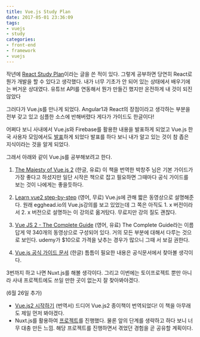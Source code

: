 ```yaml
---
title: Vue.js Study Plan
date: 2017-05-01 23:36:09
tags: 
- vuejs
- study
categories: 
- front-end
- framework
- vuejs
---
```


작년에 [React Study Plan](http://coding-with.me/2016/08/02/react-study-plan/)이라는 글을 쓴 적이 있다.
그렇게 공부하면 당연히 React로 뭔가 개발을 할 수 있다고 생각했다.
내가 너무 기초가 안 되어 있는 상태에서 배우기에는 버거운 상대였다.
유튜브 API를 연동해서 뭔가 만들긴 했지만 온전하게 내 것이 되진 않았다

그러다가 Vue.js를 만나게 되었다. 
Angular1과 React의 장점이라고 생각하는 부분을 전부 갖고 있고 심플한 소스에 반해버렸다 
게다가 가이드도 한글이다!

어쩌다 보니 사내에서 Vue.js와 Firebase를 활용한 내용을 발표하게 되었고
Vue.js 한국 사용자 모임에서도 [발표](https://www.slideshare.net/shoo7830/vuejs-firebase-75249704)하게 되었다 
발표를 하다 보니 내가 알고 있는 것이 참 좁은 지식이라는 것을 알게 되었다.

그래서 아래와 같이 Vue.js를 공부해보려고 한다.

1. [The Majesty of Vue.js 2](https://leanpub.com/vuejs2-korean) (한글, 유료)
 이 책을 번역한 박창주 님은 기본 가이드가 가장 좋다고 하셨지만 일단 시작은 책으로 잡고 필요하면 그때마다 공식 가이드를 보는 것이 나에게는 좋을듯하다.
 
2. [Learn vue2 step-by-step](https://laracasts.com/series/learn-vue-2-step-by-step) (영어, 무료)
Vue.js에 관해 짧은 동영상으로 설명해준다. 원래 egghead.io의 Vue.js강의를 보고 있었는데 그 쪽은 아직도 1. x 버전이라서 2. x 버전으로 설명하는 이 강의로 옮겨탔다. 무료지만 강의 질도 괜찮다.
 
3. [Vue JS 2 - The Complete Guide](https://www.udemy.com/vuejs-2-the-complete-guide/learn/v4/overview) (영어, 유료)
The Complete Guide라는 이름답게 약 340개의 동영상으로 구성되어 있다. 거의 모든 부분에 대해서 다루는 것으로 보인다. udemy가 $10으로 가격을 낮추는 경우가 많으니 그때 서 보길 권한다.

4. [Vue.js 공식 가이드 문서](https://kr.vuejs.org) (한글)
틈틈이 필요한 내용은 공식문서에서 찾아볼 생각이다.

3번까지 하고 나면 Nuxt.js를 해볼 생각이다.
그리고 이번에는 토이프로젝트 뿐만 아니라 사내 프로젝트에도 쓰일 만한 곳이 없는지 잘 찾아봐야겠다.


(6월 26일 추가)
*  [Vue.js2 시작하기](http://www.aladin.co.kr/shop/wproduct.aspx?ItemId=109601291) (번역서)
드디어 Vue.js2 종이책이 번역되었다! 이 책을 아무래도 제일 먼저 봐야겠다.
* Nuxt.js를 활용하여 [프로젝트](https://www.hiworks.com/hiworks_beta)를 진행했다. 물론 앞의 단계를 생략하고 하다 보니 너무 대충 만든 느낌.
해당 프로젝트를 진행하면서 겪었던 경험을 곧 공유할 계획이다.


 
